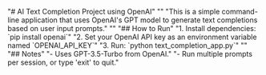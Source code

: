 "# AI Text Completion Project using OpenAI" 
"" 
"This is a simple command-line application that uses OpenAI's GPT model to generate text completions based on user input prompts." 
"" 
"## How to Run" 
"1. Install dependencies: \`pip install openai\`" 
"2. Set your OpenAI API key as an environment variable named \`OPENAI_API_KEY\`" 
"3. Run: \`python text_completion_app.py\`" 
"" 
"## Notes" 
"- Uses GPT-3.5-Turbo from OpenAI." 
"- Run multiple prompts per session, or type 'exit' to quit." 
